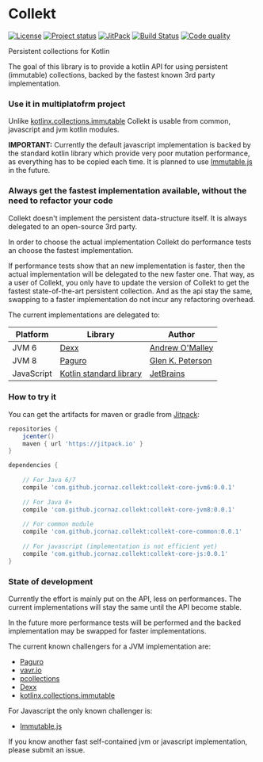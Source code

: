 # Collekt
[![License](https://img.shields.io/badge/license-MIT-blue.svg)](LICENSE)
[![Project status](https://img.shields.io/badge/status-incubating-orange.svg)](https://gist.githubusercontent.com/jcornaz/46736c3d1f21b4c929bd97549b7406b2/raw/ProjectStatusFlow)
[![JitPack](https://jitpack.io/v/jcornaz/collekt.svg)](https://jitpack.io/#jcornaz/collekt)
[![Build Status](https://travis-ci.org/jcornaz/collekt.svg?branch=master)](https://travis-ci.org/jcornaz/collekt)
[![Code quality](https://codebeat.co/badges/0f15406e-7cc2-4dfa-9b21-204d1653e558)](https://codebeat.co/projects/github-com-jcornaz-collekt-master)

Persistent collections for Kotlin

The goal of this library is to provide a kotlin API for using persistent (immutable) collections, backed by the fastest known 3rd party implementation.

### Use it in multiplatofrm project
Unlike [kotlinx.collections.immutable](https://github.com/Kotlin/kotlinx.collections.immutable) Collekt is usable from common, javascript and jvm kotlin modules.

**IMPORTANT:** Currently the default javascript implementation is backed by the standard kotlin library which provide very poor mutation performance, as everything has to be copied each time. It is planned to use [Immutable.js](https://facebook.github.io/immutable-js) in the future.

### Always get the fastest implementation available, without the need to refactor your code
Collekt doesn't implement the persistent data-structure itself. It is always delegated to an open-source 3rd party.

In order to choose the actual implementation Collekt do performance tests an choose the fastest implementation.

If performance tests show that an new implementation is faster, then the actual implementation will be delegated to the new faster one. That way, as a user of Collekt, you only have to update the version of Collekt to get the fastest state-of-the-art persistent collection. And as the api stay the same, swapping to a faster implementation do not incur any refactoring overhead.

The current implementations are delegated to:

| Platform   | Library                                                                                               | Author                                               |
|------------|-------------------------------------------------------------------------------------------------------|------------------------------------------------------|
| JVM 6      | [Dexx](https://github.com/andrewoma/dexx)                                                             | [Andrew O'Malley](https://github.com/andrewoma)      |
| JVM 8      | [Paguro](https://github.com/GlenKPeterson/Paguro)                                                     | [Glen K. Peterson](https://github.com/GlenKPeterson) |
| JavaScript | [Kotlin standard library](https://kotlinlang.org/api/latest/jvm/stdlib/kotlin.collections/index.html) | [JetBrains](https://jetbrains.com/)                  |

### How to try it

You can get the artifacts for maven or gradle from [Jitpack](jitpack.io):

```groovy
repositories {
    jcenter()
    maven { url 'https://jitpack.io' }
}

dependencies {
    
    // For Java 6/7
    compile 'com.github.jcornaz.collekt:collekt-core-jvm6:0.0.1'
    
    // For Java 8+
    compile 'com.github.jcornaz.collekt:collekt-core-jvm8:0.0.1'
    
    // For common module
    compile 'com.github.jcornaz.collekt:collekt-core-common:0.0.1'
    
    // For javascript (implementation is not efficient yet)
    compile 'com.github.jcornaz.collekt:collekt-core-js:0.0.1'
}
```

### State of development
Currently the effort is mainly put on the API, less on performances. The current implementations will stay the same until the API become stable.

In the future more performance tests will be performed and the backed implementation may be swapped for faster implementations.

The current known challengers for a JVM implementation are:
* [Paguro](https://github.com/GlenKPeterson/Paguro)
* [vavr.io](http://www.vavr.io/)
* [pcollections](https://pcollections.org/)
* [Dexx](https://github.com/andrewoma/dexx)
* [kotlinx.collections.immutable](https://github.com/Kotlin/kotlinx.collections.immutable)

For Javascript the only known challenger is:
* [Immutable.js](https://facebook.github.io/immutable-js)

If you know another fast self-contained jvm or javascript implementation, please submit an issue.
